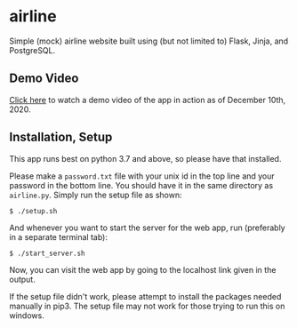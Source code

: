 # airline
Simple (mock) airline website built using (but not limited to) Flask, Jinja, and PostgreSQL.

## Demo Video
[Click here](https://streamable.com/0o14pz) to watch a demo video of the app in action as of December 10th, 2020.

## Installation, Setup
This app runs best on python 3.7 and above, so please have that installed.

Please make a `password.txt` file with your unix id in the top line and your password in the bottom line. You should have it in the same directory as `airline.py`.
Simply run the setup file as shown:

```$ ./setup.sh```

And whenever you want to start the server for the web app, run (preferably in a separate terminal tab):

```$ ./start_server.sh```

Now, you can visit the web app by going to the localhost link given in the output.

If the setup file didn't work, please attempt to install the packages needed manually in pip3. The setup file may not work for those trying to run this on windows.
